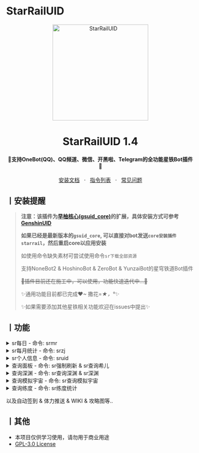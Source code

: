 # StarRailUID

<p align="center">
  <a href="https://github.com/qwerdvd/StarRailUID"><img src="https://s2.loli.net/2023/04/30/kvZgaVLo5fATI6h.png" width="256" height="256" alt="StarRailUID"></a>
</p>
<h1 align = "center">StarRailUID 1.4</h1>
<h4 align = "center">🚧支持OneBot(QQ)、QQ频道、微信、开黑啦、Telegram的全功能星铁Bot插件🚧</h4>
<div align = "center">
        <a href="https://docs.sayu-bot.com/" target="_blank">安装文档</a> &nbsp; · &nbsp;
        <a href="https://docs.sayu-bot.com/插件帮助/StarRailUID.html" target="_blank">指令列表</a> &nbsp; · &nbsp;
        <a href="https://docs.sayu-bot.com/常见问题/">常见问题</a>
</div>


## 丨安装提醒

> **注意：该插件为[早柚核心(gsuid_core)](https://github.com/Genshin-bots/gsuid_core)的扩展，具体安装方式可参考[GenshinUID](https://github.com/KimigaiiWuyi/GenshinUID)**
>
> **如果已经是最新版本的`gsuid_core`, 可以直接对bot发送`core安装插件starrail`，然后重启core以应用安装**
>
> 如使用命令缺失素材可尝试使用命令`sr下载全部资源`
>
> 支持NoneBot2 & HoshinoBot & ZeroBot & YunzaiBot的星穹铁道Bot插件
>
> <del>🚧插件目前还在施工中，可以使用，功能快速迭代中...🚧</del>
>
> ✨通用功能目前都已完成❤~ 撒花=*★，°*✨
> 
> ✨如果需要添加其他星铁相关功能欢迎在issues中提出✨

## 丨功能

<details><summary>sr每日 - 命令: srmr</summary><p>
<img src="https://s2.loli.net/2023/04/30/DYgCOkMy8Xe4mwc.png"/> 
</p></details>

<details><summary>sr每月统计 - 命令: srzj</summary><p>
<img src="https://s2.loli.net/2023/05/06/wuOfKsc7qWvCzVJ.png"/> 
</p></details>

<details><summary>sr个人信息 - 命令: sruid</summary><p>
<img src="https://s2.loli.net/2023/05/03/wurJpXvQKPa2AS7.png"/> 
</p></details>

<details><summary>查询面板 - 命令: sr强制刷新 & sr查询希儿</summary><p>
<img src="https://s2.loli.net/2023/11/01/wUIFYaLx4qbREXZ.jpg"/> 
</p></details>

<details><summary>查询深渊 - 命令: sr查询深渊 & sr深渊</summary><p>
<img src="https://s2.loli.net/2023/05/19/54OPsvHibgeu9YB.jpg"/> 
</p></details>

<details><summary>查询模拟宇宙 - 命令: sr查询模拟宇宙</summary><p>
<img src="https://s2.loli.net/2023/06/08/eCnmu74rWKPf9Fp.png"/> 
</p></details>

<details><summary>查询练度 - 命令: sr练度统计</summary><p>
<img src="https://s2.loli.net/2023/11/01/vK539aQ7UyelqDn.png"/> 
</p></details>

以及自动签到 & 体力推送 & WIKI & 攻略图等..

## 丨其他

+ 本项目仅供学习使用，请勿用于商业用途
+ [GPL-3.0 License](https://github.com/qwerdvd/StarRailUID/blob/master/LICENSE)
